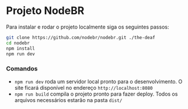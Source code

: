 # Projeto NodeBR

Para instalar e rodar o projeto localmente siga os seguintes passos:

```bash
git clone https://github.com/nodebr/nodebr.git ./the-deaf
cd nodebr
npm install
npm run dev
```

### Comandos

* `npm run dev` roda um servidor local pronto para o desenvolvimento. O site
ficará disponível no endereço `http://localhost:8080`
* `npm run build` compila o projeto pronto para fazer deploy. Todos os arquivos
necessários estarão na pasta `dist/`
